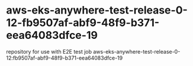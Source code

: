 # aws-eks-anywhere-test-release-0-12-fb9507af-abf9-48f9-b371-eea64083dfce-19
repository for use with E2E test job aws-eks-anywhere-test-release-0-12:fb9507af-abf9-48f9-b371-eea64083dfce-19
